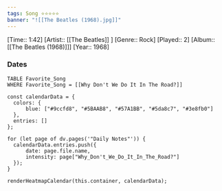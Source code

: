```yaml
---
tags: Song ⭐⭐⭐⭐⭐ 
banner: "![[The Beatles (1968).jpg]]"
---
```

[Time:: 1:42]
[Artist:: [[The Beatles]] ]
[Genre:: Rock]
[Played:: 2]
[Album:: [[The Beatles (1968)]]]
[Year:: 1968]
### Dates
````dataview
TABLE Favorite_Song
WHERE Favorite_Song = [[Why Don't We Do It In The Road?]]
````
  ```dataviewjs
const calendarData = { 
	colors: { 
		blue: ["#9ccfd8", "#5BAAB8", "#57A1BB", "#5da8c7", "#3e8fb0"] 
	}, 
	entries: [] 
}; 

for (let page of dv.pages('"Daily Notes"')) { 
	calendarData.entries.push({ 
		date: page.file.name, 
		intensity: page["Why_Don't_We_Do_It_In_The_Road?"]
	}); 
} 

renderHeatmapCalendar(this.container, calendarData);
```
